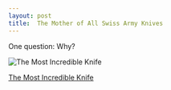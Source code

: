 ```yaml
---
layout: post
title:  The Mother of All Swiss Army Knives
---
```

One question: Why?

![The Most Incredible Knife](http://www.outdoorlife.com/outdoor/images/wenger_264.jpg)

[The Most Incredible Knife](http://www.outdoorlife.com/outdoor/photogallery/article/0,20036,1145810_1304110,00.html)
